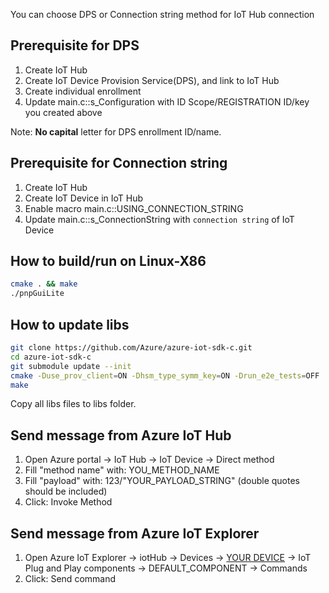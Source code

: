 You can choose DPS or Connection string method for IoT Hub connection
## Prerequisite for DPS
1. Create IoT Hub
2. Create IoT Device Provision Service(DPS), and link to IoT Hub
3. Create individual enrollment
4. Update main.c::s_Configuration with ID Scope/REGISTRATION ID/key you created above

Note: **No capital** letter for DPS enrollment ID/name.

## Prerequisite for Connection string
1. Create IoT Hub
2. Create IoT Device in IoT Hub
3. Enable macro main.c::USING_CONNECTION_STRING
4. Update main.c::s_ConnectionString with `connection string` of IoT Device

## How to build/run on Linux-X86
```bash
cmake . && make
./pnpGuiLite
```

## How to update libs
```bash
git clone https://github.com/Azure/azure-iot-sdk-c.git
cd azure-iot-sdk-c
git submodule update --init
cmake -Duse_prov_client=ON -Dhsm_type_symm_key=ON -Drun_e2e_tests=OFF .
make
```
Copy all libs files to libs folder.

## Send message from Azure IoT Hub
1. Open Azure portal -> IoT Hub -> IoT Device -> Direct method
2. Fill "method name" with: YOU_METHOD_NAME
3. Fill "payload" with: 123/"YOUR_PAYLOAD_STRING" (double quotes should be included)
4. Click: Invoke Method

## Send message from Azure IoT Explorer
1. Open Azure IoT Explorer -> iotHub -> Devices -> <ins>YOUR DEVICE</ins> -> IoT Plug and Play components -> DEFAULT_COMPONENT -> Commands
2. Click: Send command
